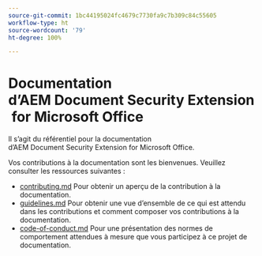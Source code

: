 ```yaml
---
source-git-commit: 1bc44195024fc4679c7730fa9c7b309c84c55605
workflow-type: ht
source-wordcount: '79'
ht-degree: 100%

---
```

# Documentation d’AEM Document Security Extension for Microsoft Office

Il s’agit du référentiel pour la documentation d’AEM Document Security Extension for Microsoft Office.

Vos contributions à la documentation sont les bienvenues. Veuillez consulter les ressources suivantes :

* [contributing.md](contributing.md) Pour obtenir un aperçu de la contribution à la documentation.
* [guidelines.md](guidelines.md) Pour obtenir une vue d’ensemble de ce qui est attendu dans les contributions et comment composer vos contributions à la documentation.
* [code-of-conduct.md](code-of-conduct.md) Pour une présentation des normes de comportement attendues à mesure que vous participez à ce projet de documentation.
